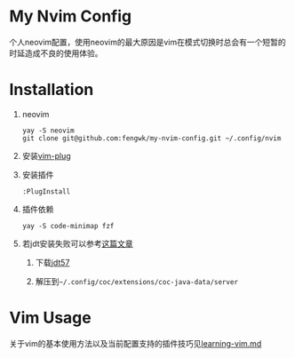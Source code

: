 # My Nvim Config

个人neovim配置，使用neovim的最大原因是vim在模式切换时总会有一个短暂的时延造成不良的使用体验。

# Installation

1. neovim

    ```shell
    yay -S neovim
    git clone git@github.com:fengwk/my-nvim-config.git ~/.config/nvim
    ```

1. 安装[vim-plug](https://github.com/junegunn/vim-plug)

1. 安装插件

    ```shell
    :PlugInstall
    ```

1. 插件依赖

    ```shell
    yay -S code-minimap fzf
    ```

1. 若jdt安装失败可以参考[这篇文章](https://blog.csdn.net/lxyoucan/article/details/115460229)

    1. 下载[jdt57](https://download.eclipse.org/jdtls/milestones/0.57.0/)

    1. 解压到`~/.config/coc/extensions/coc-java-data/server`

# Vim Usage

关于vim的基本使用方法以及当前配置支持的插件技巧见[learning-vim.md](./learning-vim.md)
